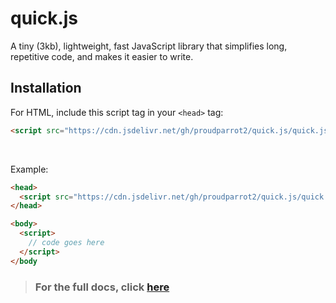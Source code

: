 # quick.js
A tiny (3kb), lightweight, fast JavaScript library that simplifies long, repetitive code, and makes it easier to write.


## Installation
For HTML, include this script tag in your `<head>` tag:
```html
<script src="https://cdn.jsdelivr.net/gh/proudparrot2/quick.js/quick.js"></script>
```
<br>

Example:

```html
<head>
  <script src="https://cdn.jsdelivr.net/gh/proudparrot2/quick.js/quick.js"></script>
</head>

<body>
  <script>
    // code goes here
  </script>
</body
```


> ### For the full docs, click [here](https://quick.js.org)
